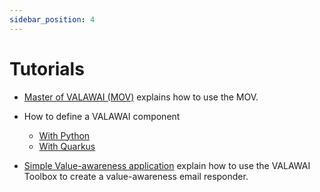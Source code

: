 ```yaml
---
sidebar_position: 4
---
```


# Tutorials

 * [Master of VALAWAI (MOV)](/tutorials/mov) explains how to use the MOV.

 * How to define a VALAWAI component

   - [With Python](/tutorials/how_python_component)
   - [With Quarkus](/tutorials/how_quarkus_component)

 * [Simple Value-awareness application](/tutorials/email_use_case) explain
 how to use the VALAWAI Toolbox to create a value-awareness email responder.